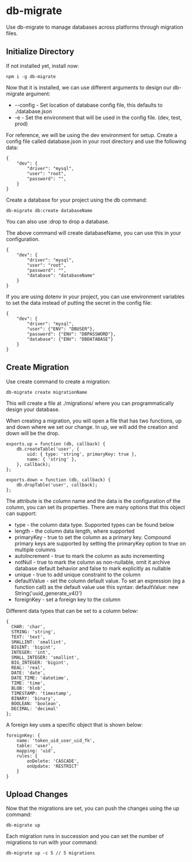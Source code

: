 # db-migrate

Use db-migrate to manage databases across platforms through migration files.

## Initialize Directory

If not installed yet, install now:
```
npm i -g db-migrate
```

Now that it is installed, we can use different arguments to design our db-migrate argument:
- --config - Set location of database config file, this defaults to ./database.json
- -e - Set the environment that will be used in the config file. (dev, test, prod)

For reference, we will be using the dev environment for setup. Create a config file called database.json in your root directory and use the following data:
```
{
    "dev": {
        "driver": "mysql",
        "user": "root",
        "password": "",
    }
}
```


Create a database for your project using the db command:
```
db-migrate db:create databaseName
```

You can also use :drop to drop a database.

The above command will create databaseName, you can use this in your configuration.

```
{
    "dev": {
        "driver": "mysql",
        "user": "root",
        "password": "",
        "database": "databaseName"
    }
}
```

If you are using dotenv in your project, you can use environment variables to set the data instead of putting the secret in the config file:
```
{
    "dev": {
        "driver": "mysql",
        "user": {"ENV": "DBUSER"},
        "password": {"ENV": "DBPASSWORD"},
        "database": {"ENV": "DBDATABASE"}
    }
}
```

## Create Migration

Use create command to create a migration:
```
db-migrate create migrationName
```

This will create a file at ./migrations/ where you can programmatically design your database.

When creating a migration, you will open a file that has two functions, up and down where we set our change. In up, we will add the creation and down will be the drop. 
```
exports.up = function (db, callback) {
    db.createTable('user', {
        uid: { type: 'string', primaryKey: true },
        name: { 'string' },
    }, callback);
};

exports.down = function (db, callback) {
    db.dropTable('user', callback);
};
```

The attribute is the column name and the data is the configuration of the column, you can set its properties. There are many options that this object can support:

- type - the column data type. Supported types can be found below
- length - the column data length, where supported
- primaryKey - true to set the column as a primary key. Compound primary keys are supported by setting the primaryKey option to true on multiple columns
- autoIncrement - true to mark the column as auto incrementing
- notNull - true to mark the column as non-nullable, omit it archive database default behavior and false to mark explicitly as nullable
- unique - true to add unique constraint to the column
- defaultValue - set the column default value. To set an expression (eg a function call) as the default value use this syntax: defaultValue: new String('uuid_generate_v4()')
- foreignKey - set a foreign key to the column

Different data types that can be set to a column below:
```
{
  CHAR: 'char',
  STRING: 'string',
  TEXT: 'text',
  SMALLINT: 'smallint',
  BIGINT: 'bigint',
  INTEGER: 'int',
  SMALL_INTEGER: 'smallint',
  BIG_INTEGER: 'bigint',
  REAL: 'real',
  DATE: 'date',
  DATE_TIME: 'datetime',
  TIME: 'time',
  BLOB: 'blob',
  TIMESTAMP: 'timestamp',
  BINARY: 'binary',
  BOOLEAN: 'boolean',
  DECIMAL: 'decimal'
};
```

A foreign key uses a specific object that is shown below:
```
foreignKey: {
    name: 'token_uid_user_uid_fk',
    table: 'user',
    mapping: 'uid',
    rules: {
        onDelete: 'CASCADE',
        onUpdate: 'RESTRICT'
    }
}
```

## Upload Changes

Now that the migrations are set, you can push the changes using the up command:
```
db-migrate up
```

Each migration runs in succession and you can set the number of migrations to run with your command:
```
db-migrate up -c 5 // 5 migrations
```
